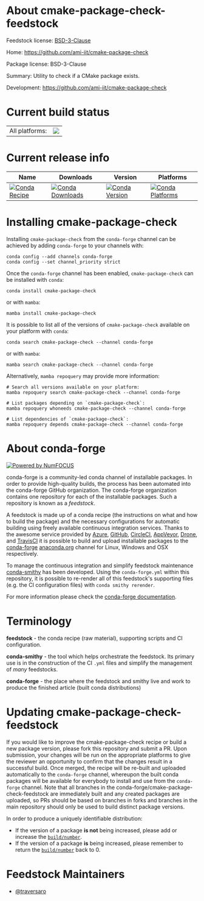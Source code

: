 About cmake-package-check-feedstock
===================================

Feedstock license: [BSD-3-Clause](https://github.com/conda-forge/cmake-package-check-feedstock/blob/main/LICENSE.txt)

Home: https://github.com/ami-iit/cmake-package-check

Package license: BSD-3-Clause

Summary: Utility to check if a CMake package exists.

Development: https://github.com/ami-iit/cmake-package-check

Current build status
====================


<table><tr><td>All platforms:</td>
    <td>
      <a href="https://dev.azure.com/conda-forge/feedstock-builds/_build/latest?definitionId=20666&branchName=main">
        <img src="https://dev.azure.com/conda-forge/feedstock-builds/_apis/build/status/cmake-package-check-feedstock?branchName=main">
      </a>
    </td>
  </tr>
</table>

Current release info
====================

| Name | Downloads | Version | Platforms |
| --- | --- | --- | --- |
| [![Conda Recipe](https://img.shields.io/badge/recipe-cmake--package--check-green.svg)](https://anaconda.org/conda-forge/cmake-package-check) | [![Conda Downloads](https://img.shields.io/conda/dn/conda-forge/cmake-package-check.svg)](https://anaconda.org/conda-forge/cmake-package-check) | [![Conda Version](https://img.shields.io/conda/vn/conda-forge/cmake-package-check.svg)](https://anaconda.org/conda-forge/cmake-package-check) | [![Conda Platforms](https://img.shields.io/conda/pn/conda-forge/cmake-package-check.svg)](https://anaconda.org/conda-forge/cmake-package-check) |

Installing cmake-package-check
==============================

Installing `cmake-package-check` from the `conda-forge` channel can be achieved by adding `conda-forge` to your channels with:

```
conda config --add channels conda-forge
conda config --set channel_priority strict
```

Once the `conda-forge` channel has been enabled, `cmake-package-check` can be installed with `conda`:

```
conda install cmake-package-check
```

or with `mamba`:

```
mamba install cmake-package-check
```

It is possible to list all of the versions of `cmake-package-check` available on your platform with `conda`:

```
conda search cmake-package-check --channel conda-forge
```

or with `mamba`:

```
mamba search cmake-package-check --channel conda-forge
```

Alternatively, `mamba repoquery` may provide more information:

```
# Search all versions available on your platform:
mamba repoquery search cmake-package-check --channel conda-forge

# List packages depending on `cmake-package-check`:
mamba repoquery whoneeds cmake-package-check --channel conda-forge

# List dependencies of `cmake-package-check`:
mamba repoquery depends cmake-package-check --channel conda-forge
```


About conda-forge
=================

[![Powered by
NumFOCUS](https://img.shields.io/badge/powered%20by-NumFOCUS-orange.svg?style=flat&colorA=E1523D&colorB=007D8A)](https://numfocus.org)

conda-forge is a community-led conda channel of installable packages.
In order to provide high-quality builds, the process has been automated into the
conda-forge GitHub organization. The conda-forge organization contains one repository
for each of the installable packages. Such a repository is known as a *feedstock*.

A feedstock is made up of a conda recipe (the instructions on what and how to build
the package) and the necessary configurations for automatic building using freely
available continuous integration services. Thanks to the awesome service provided by
[Azure](https://azure.microsoft.com/en-us/services/devops/), [GitHub](https://github.com/),
[CircleCI](https://circleci.com/), [AppVeyor](https://www.appveyor.com/),
[Drone](https://cloud.drone.io/welcome), and [TravisCI](https://travis-ci.com/)
it is possible to build and upload installable packages to the
[conda-forge](https://anaconda.org/conda-forge) [anaconda.org](https://anaconda.org/)
channel for Linux, Windows and OSX respectively.

To manage the continuous integration and simplify feedstock maintenance
[conda-smithy](https://github.com/conda-forge/conda-smithy) has been developed.
Using the ``conda-forge.yml`` within this repository, it is possible to re-render all of
this feedstock's supporting files (e.g. the CI configuration files) with ``conda smithy rerender``.

For more information please check the [conda-forge documentation](https://conda-forge.org/docs/).

Terminology
===========

**feedstock** - the conda recipe (raw material), supporting scripts and CI configuration.

**conda-smithy** - the tool which helps orchestrate the feedstock.
                   Its primary use is in the construction of the CI ``.yml`` files
                   and simplify the management of *many* feedstocks.

**conda-forge** - the place where the feedstock and smithy live and work to
                  produce the finished article (built conda distributions)


Updating cmake-package-check-feedstock
======================================

If you would like to improve the cmake-package-check recipe or build a new
package version, please fork this repository and submit a PR. Upon submission,
your changes will be run on the appropriate platforms to give the reviewer an
opportunity to confirm that the changes result in a successful build. Once
merged, the recipe will be re-built and uploaded automatically to the
`conda-forge` channel, whereupon the built conda packages will be available for
everybody to install and use from the `conda-forge` channel.
Note that all branches in the conda-forge/cmake-package-check-feedstock are
immediately built and any created packages are uploaded, so PRs should be based
on branches in forks and branches in the main repository should only be used to
build distinct package versions.

In order to produce a uniquely identifiable distribution:
 * If the version of a package **is not** being increased, please add or increase
   the [``build/number``](https://docs.conda.io/projects/conda-build/en/latest/resources/define-metadata.html#build-number-and-string).
 * If the version of a package **is** being increased, please remember to return
   the [``build/number``](https://docs.conda.io/projects/conda-build/en/latest/resources/define-metadata.html#build-number-and-string)
   back to 0.

Feedstock Maintainers
=====================

* [@traversaro](https://github.com/traversaro/)


